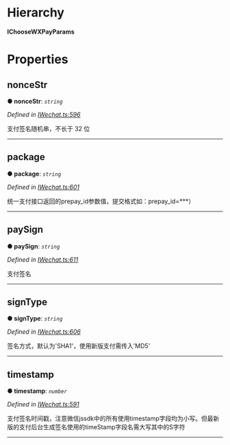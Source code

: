 

# Hierarchy

**IChooseWXPayParams**

# Properties

<a id="noncestr"></a>

##  nonceStr

**● nonceStr**: *`string`*

*Defined in [IWechat.ts:596](https://github.com/yc-typescript/jssdk/blob/4422e9c/src/IWechat.ts#L596)*

支付签名随机串，不长于 32 位

___
<a id="package"></a>

##  package

**● package**: *`string`*

*Defined in [IWechat.ts:601](https://github.com/yc-typescript/jssdk/blob/4422e9c/src/IWechat.ts#L601)*

统一支付接口返回的prepay\_id参数值，提交格式如：prepay\_id=***）

___
<a id="paysign"></a>

##  paySign

**● paySign**: *`string`*

*Defined in [IWechat.ts:611](https://github.com/yc-typescript/jssdk/blob/4422e9c/src/IWechat.ts#L611)*

支付签名

___
<a id="signtype"></a>

##  signType

**● signType**: *`string`*

*Defined in [IWechat.ts:606](https://github.com/yc-typescript/jssdk/blob/4422e9c/src/IWechat.ts#L606)*

签名方式，默认为'SHA1'，使用新版支付需传入'MD5'

___
<a id="timestamp"></a>

##  timestamp

**● timestamp**: *`number`*

*Defined in [IWechat.ts:591](https://github.com/yc-typescript/jssdk/blob/4422e9c/src/IWechat.ts#L591)*

支付签名时间戳，注意微信jssdk中的所有使用timestamp字段均为小写。但最新版的支付后台生成签名使用的timeStamp字段名需大写其中的S字符

___

